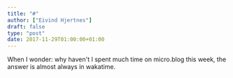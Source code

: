 ```yaml
---
title: "#"
author: ["Eivind Hjertnes"]
draft: false
type: "post"
date: 2017-11-29T01:00:00+01:00
---
```


When I wonder: why haven't I spent much time on micro.blog this week,
the answer is almost always in wakatime.
